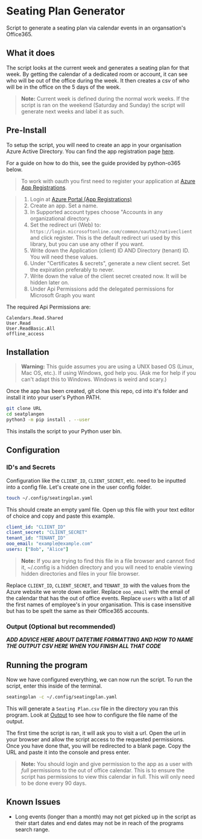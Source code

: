 
# Seating Plan Generator

Script to generate a seating plan via calendar events in an organsation's Office365.

## What it does

The script looks at the current week and generates a seating plan for that week. By getting the calendar of a dedicated room or account, it can see who will be out of the office during the week. It then creates a csv of who will be in the office on the 5 days of the week.

> **Note:** Current week is defined during the normal work weeks. If the script is ran on the weekend (Saturday and Sunday) the script will generate next weeks and label it as such.

## Pre-Install

To setup the script, you will need to create an app in your organisation Azure Active Directory. You can find the app registration page [here](hhttps://portal.azure.com/#blade/Microsoft_AAD_IAM/ActiveDirectoryMenuBlade/RegisteredApps).

For a guide on how to do this, see the guide provided by python-o365 below.

> To work with oauth you first need to register your application at [Azure App Registrations](https://portal.azure.com/#blade/Microsoft_AAD_RegisteredApps/ApplicationsListBlade).

>    1. Login at [Azure Portal (App Registrations)](https://portal.azure.com/#blade/Microsoft_AAD_RegisteredApps/ApplicationsListBlade)
>    1. Create an app. Set a name.
>    1. In Supported account types choose "Accounts in any organizational directory.
>    1. Set the redirect uri (Web) to: `https://login.microsoftonline.com/common/oauth2/nativeclient` and click register. This is the default redirect uri used by this library, but you can use any other if you want.
>    1. Write down the Application (client) ID AND Directory (tenant) ID. You will need these values.
>    1. Under "Certificates & secrets", generate a new client secret. Set the expiration preferably to never.
>    1. Write down the value of the client secret created now. It will be hidden later on.
>    1. Under Api Permissions add the delegated permissions for Microsoft Graph you want

The required Api Permissions are:

```
Calendars.Read.Shared
User.Read
User.ReadBasic.All
offline_access
```

## Installation

> **Warning:** This guide assumes you are using a UNIX based OS (Linux, Mac OS, etc.). If using Windows, god help you. (Ask me for help if you can't adapt this to Windows. Windows is weird and scary.)

Once the app has been created, git clone this repo, cd into it's folder and install it into your user's Python PATH.

```sh
git clone URL
cd seatplangen
python3 -m pip install . --user
```

This installs the script to your Python user bin.

## Configuration

### ID's and Secrets

Configuration like the `CLIENT_ID`, `CLIENT_SECRET`, etc. need to be inputted into a config file. Let's create one in the user config folder.

```sh
touch ~/.config/seatingplan.yaml
```

This should create an empty yaml file. Open up this file with your text editor of choice and copy and paste this example.

```yaml
client_id: "CLIENT_ID"
client_secret: "CLIENT_SECRET"
tenant_id: "TENANT_ID"
ooo_email: "example@example.com"
users: ["Bob", "Alice"]
```

> **Note:** If you are trying to find this file in a file browser and cannot find it, ~/.config is a hidden directory and you will need to enable viewing hidden directories and files in your file browser.

Replace `CLIENT_ID`, `CLIENT_SECRET`, and `TENANT_ID` with the values from the Azure website we wrote down earlier. Replace `ooo_email` with the email of the calendar that has the out of office events. Replace `users` with a list of all the first names of employee's in your organisation. This is case insensitive but has to be spelt the same as their Office365 accounts.

### Output (Optional but recommended)

***ADD ADVICE HERE ABOUT DATETIME FORMATTING AND HOW TO NAME THE OUTPUT CSV HERE WHEN YOU FINISH ALL THAT CODE***

## Running the program

Now we have configured everything, we can now run the script. To run the script, enter this inside of the terminal.

```sh
seatingplan -c ~/.config/seatingplan.yaml
```

This will generate a `Seating Plan.csv` file in the directory you ran this program. Look at [Output](#Output) to see how to configure the file name of the output.

The first time the script is ran, it will ask you to visit a url. Open the url in your browser and allow the script access to the requested permissions. Once you have done that, you will be redirected to a blank page. Copy the URL and paste it into the console and press enter.

> **Note:** You should login and give permission to the app as a user with *full* permissions to the out of office calendar. This is to ensure the script has permissions to view this calendar in full. This will only need to be done every 90 days.

## Known Issues

- Long events (longer than a month) may not get picked up in the script as their start dates and end dates may not be in reach of the programs search range.
